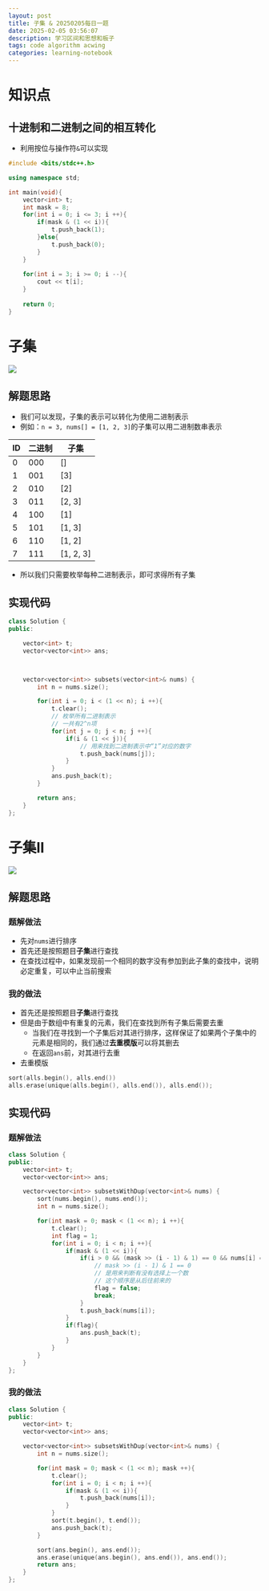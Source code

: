 ```yaml
---
layout: post
title: 子集 & 20250205每日一题
date: 2025-02-05 03:56:07 
description: 学习区间和思想和板子
tags: code algorithm acwing
categories: learning-notebook
---
```

# 知识点
## 十进制和二进制之间的相互转化
- 利用按位与操作符`&`可以实现
```cpp
#include <bits/stdc++.h>

using namespace std;

int main(void){
    vector<int> t;
    int mask = 8;
    for(int i = 0; i <= 3; i ++){
        if(mask & (1 << i)){
            t.push_back(1);
        }else{
            t.push_back(0);
        }
    }
    
    for(int i = 3; i >= 0; i --){
        cout << t[i];
    }
    
    return 0;
}
```



# 子集
![](/assets/img/screenshot/子集.png)

## 解题思路
- 我们可以发现，子集的表示可以转化为使用二进制表示
- 例如：`n = 3, nums[] = [1, 2, 3]`的子集可以用二进制数串表示

| ID | 二进制 | 子集       |
|----|--------|------------|
| 0  | 000    | []         |
| 1  | 001    | [3]        |
| 2  | 010    | [2]        |
| 3  | 011    | [2, 3]     |
| 4  | 100    | [1]        |
| 5  | 101    | [1, 3]     |
| 6  | 110    | [1, 2]     |
| 7  | 111    | [1, 2, 3]  |
- 所以我们只需要枚举每种二进制表示，即可求得所有子集

## 实现代码

```cpp
class Solution {
public:

    vector<int> t;
    vector<vector<int>> ans;



    vector<vector<int>> subsets(vector<int>& nums) {
        int n = nums.size();

        for(int i = 0; i < (1 << n); i ++){
            t.clear();
            // 枚举所有二进制表示
            // 一共有2^n项
            for(int j = 0; j < n; j ++){
                if(i & (1 << j)){
                    // 用来找到二进制表示中“1”对应的数字
                    t.push_back(nums[j]);
                }
            }
            ans.push_back(t);
        }

        return ans;
    }
};
```

# 子集II
![](/assets/img/screenshot/子集2.png)

## 解题思路

### 题解做法
- 先对`nums`进行排序
- 首先还是按照题目**子集**进行查找
- 在查找过程中，如果发现前一个相同的数字没有参加到此子集的查找中，说明必定重复，可以中止当前搜索



### 我的做法
- 首先还是按照题目**子集**进行查找
- 但是由于数组中有重复的元素，我们在查找到所有子集后需要去重
  - 当我们在寻找到一个子集后对其进行排序，这样保证了如果两个子集中的元素是相同的，我们通过**去重模版**可以将其删去
  - 在返回`ans`前，对其进行去重
- 去重模版

```cpp
sort(alls.begin(), alls.end())
alls.erase(unique(alls.begin(), alls.end()), alls.end());
```

## 实现代码

### 题解做法

```cpp
class Solution {
public:
    vector<int> t;
    vector<vector<int>> ans;

    vector<vector<int>> subsetsWithDup(vector<int>& nums) {
        sort(nums.begin(), nums.end());
        int n = nums.size();

        for(int mask = 0; mask < (1 << n); i ++){
            t.clear();
            int flag = 1;
            for(int i = 0; i < n; i ++){
                if(mask & (1 << i)){
                    if(i > 0 && (mask >> (i - 1) & 1) == 0 && nums[i] == nums[i - 1]){
                        // mask >> (i - 1) & 1 == 0
                        // 是用来判断有没有选择上一个数
                        // 这个顺序是从后往前来的
                        flag = false;
                        break;
                    }
                    t.push_back(nums[i]);
                }
                if(flag){
                    ans.push_back(t);
                }
            }
        }
    }
};
```

### 我的做法

```cpp
class Solution {
public:
    vector<int> t;
    vector<vector<int>> ans;

    vector<vector<int>> subsetsWithDup(vector<int>& nums) {
        int n = nums.size();

        for(int mask = 0; mask < (1 << n); mask ++){
            t.clear();
            for(int i = 0; i < n; i ++){
                if(mask & (1 << i)){
                    t.push_back(nums[i]);
                }
            }
            sort(t.begin(), t.end());
            ans.push_back(t);
        }

        sort(ans.begin(), ans.end());
        ans.erase(unique(ans.begin(), ans.end()), ans.end());
        return ans;
    }
};
```